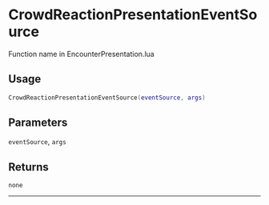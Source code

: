 # CrowdReactionPresentationEventSource
Function name in EncounterPresentation.lua
## Usage
```lua
CrowdReactionPresentationEventSource(eventSource, args)
```
## Parameters
`eventSource`, `args`
## Returns
`none`

---